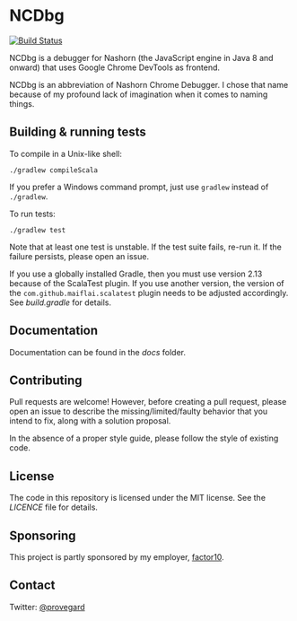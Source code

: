 # NCDbg

[![Build Status](https://travis-ci.org/provegard/ncdbg.svg?branch=master)](https://travis-ci.org/provegard/ncdbg)

NCDbg is a debugger for Nashorn (the JavaScript engine in Java 8 and onward) that
uses Google Chrome DevTools as frontend.

NCDbg is an abbreviation of Nashorn Chrome Debugger. I chose that name because of
my profound lack of imagination when it comes to naming things.

## Building & running tests

To compile in a Unix-like shell:

    ./gradlew compileScala
    
If you prefer a Windows command prompt, just use `gradlew` instead of `./gradlew`.

To run tests:

    ./gradlew test
    
Note that at least one test is unstable. If the test suite fails, re-run it. If the failure
persists, please open an issue.

If you use a globally installed Gradle, then you must use version 2.13 because of the ScalaTest plugin. If you use
another version, the version of the `com.github.maiflai.scalatest` plugin needs to be adjusted accordingly.
See *build.gradle* for details.

## Documentation

Documentation can be found in the _docs_ folder.

## Contributing

Pull requests are welcome! However, before creating a pull request, please open an issue to describe
the missing/limited/faulty behavior that you intend to fix, along with a solution proposal.

In the absence of a proper style guide, please follow the style of existing code.

## License

The code in this repository is licensed under the MIT license. See the *LICENCE* file
for details.

## Sponsoring

This project is partly sponsored by my employer, [factor10](http://factor10.com/).

## Contact

Twitter: [@provegard](https://twitter.com/provegard)

